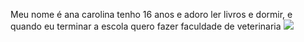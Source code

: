 Meu nome é ana carolina tenho 16 anos e adoro ler livros e dormir, e quando eu terminar a escola quero fazer faculdade de veterinaria
![](https://tenor.com/pt-BR/view/sociedade-esportiva-palmeiras-palmeiras-gif-14174106649691412161)


